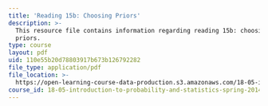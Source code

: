 ```yaml
---
title: 'Reading 15b: Choosing Priors'
description: >-
  This resource file contains information regarding reading 15b: choosing
  priors.
type: course
layout: pdf
uid: 110e55b20d78803917b673b126792282
file_type: application/pdf
file_location: >-
  https://open-learning-course-data-production.s3.amazonaws.com/18-05-introduction-to-probability-and-statistics-spring-2014/110e55b20d78803917b673b126792282_MIT18_05S14_Reading15b.pdf
course_id: 18-05-introduction-to-probability-and-statistics-spring-2014
---
```

